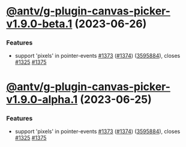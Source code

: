 # [@antv/g-plugin-canvas-picker-v1.9.0-beta.1](https://github.com/antvis/g/compare/@antv/g-plugin-canvas-picker@1.8.50...@antv/g-plugin-canvas-picker@1.9.0-beta.1) (2023-06-26)

### Features

-   support 'pixels' in pointer-events [#1373](https://github.com/antvis/g/issues/1373) ([#1374](https://github.com/antvis/g/issues/1374)) ([3595884](https://github.com/antvis/g/commit/35958840b44ee58a157f90043530b3fc34686c18)), closes [#1325](https://github.com/antvis/g/issues/1325) [#1375](https://github.com/antvis/g/issues/1375)

# [@antv/g-plugin-canvas-picker-v1.9.0-alpha.1](https://github.com/antvis/g/compare/@antv/g-plugin-canvas-picker@1.8.50...@antv/g-plugin-canvas-picker@1.9.0-alpha.1) (2023-06-25)

### Features

-   support 'pixels' in pointer-events [#1373](https://github.com/antvis/g/issues/1373) ([#1374](https://github.com/antvis/g/issues/1374)) ([3595884](https://github.com/antvis/g/commit/35958840b44ee58a157f90043530b3fc34686c18)), closes [#1325](https://github.com/antvis/g/issues/1325) [#1375](https://github.com/antvis/g/issues/1375)
